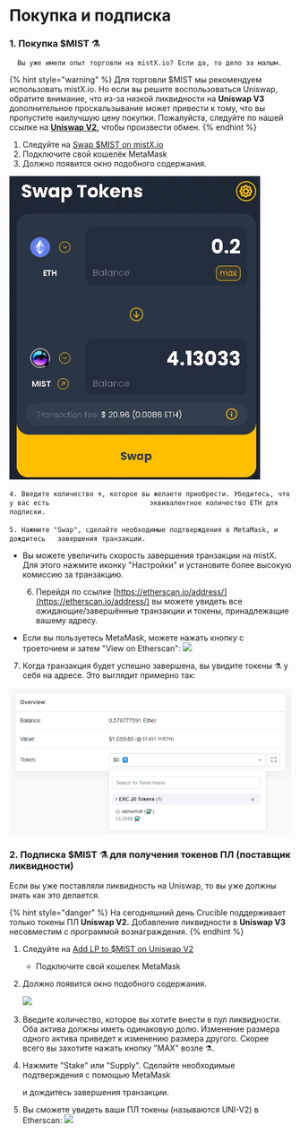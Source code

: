 # Покупка и подписка

### **1. Покупка $MIST ⚗️**

      Вы уже имели опыт торговли на mistX.io? Если да, то дело за малым. 

{% hint style="warning" %}
Для торговли $MIST мы рекомендуем использовать mistX.io. Но если вы решите воспользоваться Uniswap, обратите внимание, что из-за низкой ликвидности на **Uniswap V3** дополнительное проскальзывание может привести к тому, что вы пропустите наилучшую цену покупки. Пожалуйста, следуйте по нашей ссылке на [**Uniswap V2**](https://app.uniswap.org/#/swap?outputCurrency=0x88acdd2a6425c3faae4bc9650fd7e27e0bebb7ab&use=V2)**,** чтобы произвести обмен.
{% endhint %}

1. Следуйте на [Swap $MIST on mistX.io](http://swap.alchemist.wtf/)​
2. Подключите свой кошелёк MetaMask 
3. Должно появится окно подобного содержания.

![](../.gitbook/assets/image%20%2825%29%20%285%29%20%285%29.png)​

    4. Введите количество ⚗️, которое вы желаете приобрести. Убедитесь, что у вас есть                         эквивалентное количество ETH для подписки. 

    5. Нажмите "Swap", сделайте необходимые подтверждения в MetaMask, и дождитесь   завершения транзакции. 

*  Вы можете увеличить скорость завершения транзакции на mistX. Для этого нажмите иконку "Настройки" и установите более высокую комиссию за транзакцию. 

    6. Перейдя по ссылке [https://etherscan.io/address/](https://etherscan.io/address/) вы можете увидеть все ожидающие/завершённые транзакции и токены, принадлежащие вашему адресу. 

* Если вы пользуетесь MetaMask, можете нажать кнопку с троеточием и затем "View on Etherscan": ​![](https://lh3.googleusercontent.com/ejeEyC_MlnPW_s31UPuqprb-3Dw6QiTUuWeJJreE7-4YKsbVZUlbbHNdu2yc3kWzsYUUlDQxQhrMKx9PcQy-tA3ZgMQOGFMf8Sjp8PS_amV0xXGzft69iQ8Nc7zhunsjGL-3C19F)​

7. Когда транзакция будет успешно завершена, вы увидите токены ⚗️ у себя на адресе. Это выглядит примерно так:

![](../.gitbook/assets/image%20%2817%29%20%282%29%20%282%29%20%282%29%20%282%29.png)

### **2. Подписка $MIST ⚗️  для получения токенов ПЛ \(поставщик ликвидности\)**

Если вы уже поставляли ликвидность на Uniswap, то вы уже должны знать как это делается.

{% hint style="danger" %}
На сегодняшний день Crucible поддерживает только токены ПЛ **Uniswap V2.** Добавление ликвидности в **Uniswap V3** несовместим с программой вознаграждения. 
{% endhint %}

1. Следуйте на [Add LP to $MIST on Uniswap V2](https://app.uniswap.org/#/add/v2/0x88acdd2a6425c3faae4bc9650fd7e27e0bebb7ab/ETH)
   * Подключите свой кошелек MetaMask
2. Должно появится окно подобного содержания.

    ![](https://i.imgur.com/7paIEyF.png)​

3. Введите количество, которое вы хотите внести в пул ликвидности. Оба актива должны иметь одинаковую долю. Изменение размера одного актива приведет к изменению размера другого. Скорее всего вы захотите нажать кнопку "МАХ" возле  ⚗️.
4. Нажмите "Stake" или "Supply". Сделайте необходимые подтверждения с помощью MetaMask

    и дождитесь завершения транзакции.

5. Вы сможете увидеть ваши ПЛ токены \(называются UNI-V2\) в Etherscan: ![](https://i.imgur.com/6hAoHGw.png)

